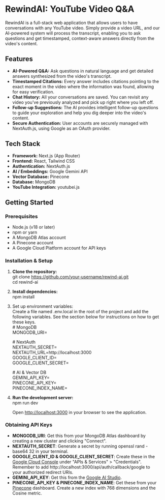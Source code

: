 # **RewindAI: YouTube Video Q\&A**

RewindAI is a full-stack web application that allows users to have conversations with any YouTube video. Simply provide a video URL, and our AI-powered system will process the transcript, enabling you to ask questions and get timestamped, context-aware answers directly from the video's content.

## **Features**

* **AI-Powered Q\&A:** Ask questions in natural language and get detailed answers synthesized from the video's transcript.  
* **Timestamped Citations:** Every answer includes citations pointing to the exact moment in the video where the information was found, allowing for easy verification.  
* **Chat History:** All your conversations are saved. You can revisit any video you've previously analyzed and pick up right where you left off.  
* **Follow-up Suggestions:** The AI provides intelligent follow-up questions to guide your exploration and help you dig deeper into the video's content.  
* **Secure Authentication:** User accounts are securely managed with NextAuth.js, using Google as an OAuth provider.

## **Tech Stack**

* **Framework:** Next.js (App Router)  
* **Frontend:** React, Tailwind CSS  
* **Authentication:** NextAuth.js  
* **AI / Embeddings:** Google Gemini API  
* **Vector Database:** Pinecone  
* **Database:** MongoDB  
* **YouTube Integration:** youtubei.js

## **Getting Started**

### **Prerequisites**

* Node.js (v18 or later)  
* npm or yarn  
* A MongoDB Atlas account  
* A Pinecone account  
* A Google Cloud Platform account for API keys

### **Installation & Setup**

1. **Clone the repository:**  
   git clone https://github.com/your-username/rewind-ai.git  
   cd rewind-ai

2. **Install dependencies:**  
   npm install

3. Set up environment variables:  
   Create a file named .env.local in the root of the project and add the following variables. See the section below for instructions on how to get these keys.  
   \# MongoDB  
   MONGODB\_URI=

   \# NextAuth  
   NEXTAUTH\_SECRET=  
   NEXTAUTH\_URL=http://localhost:3000  
   GOOGLE\_CLIENT\_ID=  
   GOOGLE\_CLIENT\_SECRET=

   \# AI & Vector DB  
   GEMINI\_API\_KEY=  
   PINECONE\_API\_KEY=  
   PINECONE\_INDEX\_NAME=

4. **Run the development server:**  
   npm run dev

   Open [http://localhost:3000](https://www.google.com/search?q=http://localhost:3000) in your browser to see the application.

### **Obtaining API Keys**

* **MONGODB\_URI**: Get this from your MongoDB Atlas dashboard by creating a new cluster and clicking "Connect".  
* **NEXTAUTH\_SECRET**: Generate a secret by running openssl rand \-base64 32 in your terminal.  
* **GOOGLE\_CLIENT\_ID & GOOGLE\_CLIENT\_SECRET**: Create these in the [Google Cloud Console](https://console.cloud.google.com/) under "APIs & Services" \> "Credentials". Remember to add http://localhost:3000/api/auth/callback/google to your authorized redirect URIs.  
* **GEMINI\_API\_KEY**: Get this from the [Google AI Studio](https://aistudio.google.com/).  
* **PINECONE\_API\_KEY & PINECONE\_INDEX\_NAME**: Get these from your [Pinecone](https://www.pinecone.io/) dashboard. Create a new index with 768 dimensions and the Cosine metric.